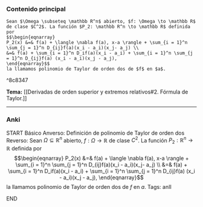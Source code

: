 ### Contenido principal

```ad-Formal
Sean $\Omega \subseteq \mathbb R^n$ abierto, $f: \Omega \to \mathbb R$ de clase $C^2$. La función $P_2: \mathbb R^n \to \mathbb R$ definida por
$$\begin{eqnarray}
P_2(x) &=& f(a) + \langle \nabla f(a), x-a \rangle + \sum_{i = 1}^n \sum_{j = 1}^n D_{ij}f(a)(x_i - a_i)(x_j- a_j) \\
&=& f(a) + \sum_{i = 1}^n D_if(a)(x_i - a_i) + \sum_{i = 1}^n \sum_{j = 1}^n D_{ij}f(a) (x_i - a_i)(x_j - a_j),
\end{eqnarray}$$
la llamamos polinomio de Taylor de orden dos de $f$ en $a$.
```

^8c8347

**Tema:** [[Derivadas de orden superior y extremos relativos#2. Fórmula de Taylor.]]

---
### Anki

START
Básico
Anverso: Definición de polinomio de Taylor de orden dos
Reverso: Sean $\Omega \subseteq \mathbb R^n$ abierto, $f: \Omega \to \mathbb R$ de clase $C^2$. La función $P_2: \mathbb R^n \to \mathbb R$ definida por
$$\begin{eqnarray}
P_2(x) &=& f(a) + \langle \nabla f(a), x-a \rangle + \sum_{i = 1}^n \sum_{j = 1}^n D_{ij}f(a)(x_i - a_i)(x_j- a_j) \\
&=& f(a) + \sum_{i = 1}^n D_if(a)(x_i - a_i) + \sum_{i = 1}^n \sum_{j = 1}^n D_{ij}f(a) (x_i - a_i)(x_j - a_j),
\end{eqnarray}$$
la llamamos polinomio de Taylor de orden dos de $f$ en $a$.
Tags: anII
<!--ID: 1730228001571-->
END
